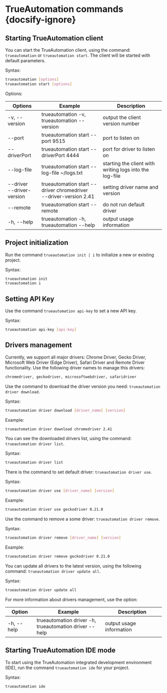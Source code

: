 # TrueAutomation commands {docsify-ignore}

## Starting TrueAutomation client
You can start the TrueAutomation client, using the command: ````trueautomation```` or ````trueautomation start````. The client will be started with default parameters.

 Syntax:
```bash
trueautomation [options]
trueautomation start [options]
```

 Options:

| Options | Example | Description |
| --- | --- | --- |
| -v, --version             	| trueautomation -v, <br>trueautomation --version                       	| output the client version number                        	|
| --port                    	| trueautomation start --port 9515                                 	| port to listen on                                       	|
| --driverPort              	| trueautomation start --driverPort 4444                           	| port for driver to listen on                            	|
| --log-file                	| trueautomation start --log-file ~/logs.txt                       	| starting the client with writing logs into the log-file 	|
| --driver <br> --driver-version| trueautomation start --driver chromedriver <br> --driver-version 2.41 	| setting driver name and version                         	|
| --remote                  	| trueautomation start --remote                                    	| do not run default driver                               	|
| -h, --help                	| trueautomation -h, <br>trueautomation --help                          	| output usage information                                	|


## Project initialization
Run the command ```trueautomation init | i``` to initialize a new or existing project.

 Syntax:
```bash
trueautomation init
trueautomation i
```
## Setting API Key
Use the command ````trueautomation api-key```` to set a new API key.

 Syntax:
```bash
trueautomation api-key [api-key]
```
## Drivers management
Currently, we support all major drivers: Chrome Driver, Gecko Driver, Microsoft Web Driver (Edge Driver), Safari Driver and Remote Driver functionality. Use the following driver names to manage this drivers:

```bash
chromedriver, geckodriver, microsoftwebdriver, safaridriver
```
Use the command to download the driver version you need:
```trueautomation driver download```.

 Syntax:
```bash
trueautomation driver download [driver_name] [version]
```

 Example:
```bash
trueautomation driver download chromedriver 2.41
```
You can see the downloaded drivers list, using the command: ```trueautomation driver list```.

 Syntax:
```bash
trueautomation driver list
```
There is the command to set default driver: ````trueautomation driver use````.

 Syntax:
```bash
trueautomation driver use [driver_name] [version]
```

 Example:
```bash
trueautomation driver use geckodriver 0.21.0
```
Use the command to remove a some driver: ```trueautomation driver remove```.

 Syntax:
```bash
trueautomation driver remove [driver_name] [version]
```

 Example:
```bash
trueautomation driver remove geckodriver 0.21.0
```
You can update all drivers to the latest version, using the following command:
```trueautomation driver update all```.

 Syntax:
```bash
trueautomation driver update all
```
For more information about drivers management, use the option:

| Option | Example | Description |
| --- | --- | --- |
|-h, --help|           trueautomation driver -h, <br>trueautomation driver --help  | output usage information  |


## Starting TrueAutomation IDE mode
To start using the TrueAutomation integrated development environment (IDE), run the command ```trueautomation ide``` for your project.

 Syntax:
```bash
trueautomation ide
```
